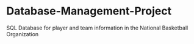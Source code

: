 # Database-Management-Project
SQL Database for player and team information in the National Basketball Organization
